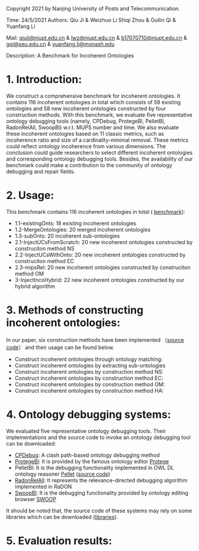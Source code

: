 Copyright 2021 by Nanjing University of Posts and
Telecommunication. 

Time: 24/5/2021  Authors:  Qiu Ji & Weizhuo Li Shiqi Zhou & Guilin Qi & Yuanfang Li

Mail: qiuji@njupt.edu.cn & lwz@njupt.edu.cn & b17070710@njupt.edu.cn & gqi@seu.edu.cn & yuanfang.li@monash.edu

Description: A Benchmark for Incoherent Ontologies


# 1. Introduction:
We construct a comprehensive  benchmark for incoherent ontologies. It contains 116 incoherent ontologies in total which consists of 58 existing ontologies and 58 new incoherent ontologies constructed by four construction methods. With this benchmark, we evaluate five representative ontology debugging tools (namely, CPDebug, ProtegeBl, PelletBl, RadonRelAll, SwoopBl) w.r.t. MUPS number and time. We also evaluate these incoherent ontologies based on 11 classic metrics, such as incoherence ratio and size of a cardinality-minimal removal. These metrics could reflect ontology incoherence from various dimensions. The conclusion could guide researchers to select different incoherent ontologies and corresponding ontology debugging tools.  Besides, the availability of our benchmark could make a contribution to the community of ontology debugging and repair fields.



# 2. Usage:
This benchmark contains 116 incoherent ontologies in total ( [benchmark](https://github.com/QiuJi345/IncOntologyBenchmark/tree/main/data)): 
- 1.1-existingOnts: 18 existing incoherent ontologies
- 1.2-MergeOntologies: 20 merged incoherent ontologies
- 1.3-subOnts: 20 incoherent sub-ontologies
- 2.1-InjectUCsFromScratch: 20 new incoherent ontologies constructed by construciton method NS
- 2.2-InjectUCsWithOnto: 20 new incoherent ontologies constructed by construciton method EC
- 2.3-mipsRel: 20 new incoherent ontologies constructed by construciton method OM
- 3-InjectIncoHybrid:  22 new incoherent ontologies constructed by our hybrid algorithm


# 3. Methods of constructing incoherent ontologies:
In our paper, six construction methods have been implemented （[source code](https://github.com/QiuJi345/IncOntologyBenchmark/blob/main/javaSource/radon20210528.rar)） and their usage can be found below.
- Construct incoherent ontologies through ontology matching:
- Construct incoherent ontologies by extracting sub-ontologies
- Construct incoherent ontologies by construction method NS:
- Construct incoherent ontologies by construction method EC:
- Construct incoherent ontologies by construction method OM:
- Construct incoherent ontologies by construction method HA:


# 4. Ontology debugging systems:
We evaluated five representative ontology debugging tools. Their implementations and the source code to invoke an ontology debugging tool can be downloaded:
- [CPDebug](http://www.zhyweb.cn/cpdebrep/index.php): A clash path-based ontology debugging method
- [ProtegeBl](): It is provided by the famous ontology editor [Protege](https://protege.stanford.edu/) 
- PelletBl: It is the debugging functionality implemented in OWL DL ontology reasoner [Pellet]( https://github.com/ignazio1977/pellet) ([source code]())
- [RadonRelAll](https://github.com/QiuJi345/IncOntologyBenchmark/blob/main/javaSource/radon20210528.rar): It represents the relevance-directed debugging algorithm  implemented in RaDON
- [SwoopBl](): It is the debugging functionality provided by ontology editing browser [SWOOP]( https://github.com/ronwalf/swoop) 

It should be noted that, the source code of these systems may rely on some libraries which can be downloaded ([libraries]()).


# 5. Evaluation results:

